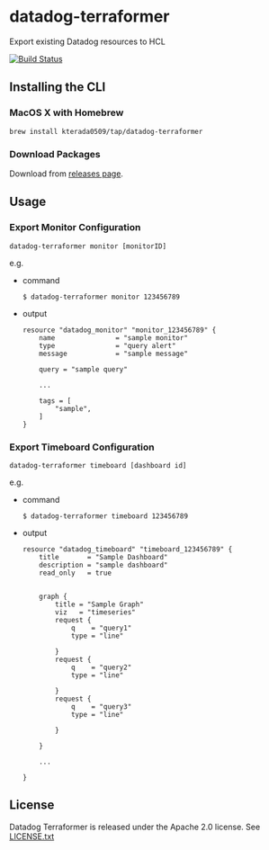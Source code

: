 # datadog-terraformer
Export existing Datadog resources to HCL

[![Build Status](https://travis-ci.org/kterada0509/datadog-terraformer.svg?branch=master)](https://travis-ci.org/kterada0509/datadog-terraformer)

## Installing the CLI

### MacOS X with Homebrew

```
brew install kterada0509/tap/datadog-terraformer
```

### Download Packages

Download from [releases page](https://github.com/kterada0509/datadog-terraformer/releases).

## Usage

### Export Monitor Configuration
```
datadog-terraformer monitor [monitorID]
```

e.g.
- command
    ```
    $ datadog-terraformer monitor 123456789
    ```

- output
    ```output
    resource "datadog_monitor" "monitor_123456789" {
        name               = "sample monitor"
        type               = "query alert"
        message            = "sample message"

        query = "sample query"

        ...

        tags = [
            "sample",
        ]
    }
    ```

### Export Timeboard Configuration
```
datadog-terraformer timeboard [dashboard id]
```

e.g.
- command
    ```
    $ datadog-terraformer timeboard 123456789
    ```

- output
    ``` output
    resource "datadog_timeboard" "timeboard_123456789" {
        title       = "Sample Dashboard"
        description = "sample dashboard"
        read_only   = true


        graph {
            title = "Sample Graph"
            viz   = "timeseries"
            request {
                q    = "query1"
                type = "line"

            }
            request {
                q    = "query2"
                type = "line"

            }
            request {
                q    = "query3"
                type = "line"

            }

        }

        ...

    }
    ```

## License

Datadog Terraformer is released under the Apache 2.0 license. See [LICENSE.txt](./LICENSE)
